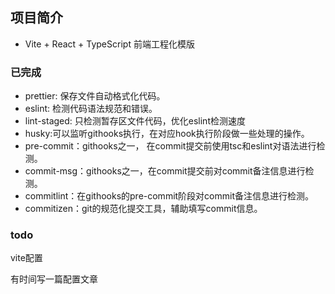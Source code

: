 ## 项目简介

- Vite + React + TypeScript 前端工程化模版

### 已完成
* prettier: 保存文件自动格式化代码。
* eslint: 检测代码语法规范和错误。
* lint-staged: 只检测暂存区文件代码，优化eslint检测速度
* husky:可以监听githooks执行，在对应hook执行阶段做一些处理的操作。
* pre-commit：githooks之一， 在commit提交前使用tsc和eslint对语法进行检测。
* commit-msg：githooks之一，在commit提交前对commit备注信息进行检测。
* commitlint：在githooks的pre-commit阶段对commit备注信息进行检测。
* commitizen：git的规范化提交工具，辅助填写commit信息。

### todo
vite配置

有时间写一篇配置文章


